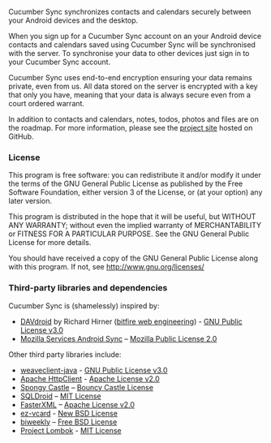 Cucumber Sync synchronizes contacts and calendars securely between your Android devices and the desktop.

When you sign up for a Cucumber Sync account on an your Android device contacts and calendars saved using Cucumber Sync will be synchronised with the server. To synchronise your data to other devices just sign in to your Cucumber Sync account.

Cucumber Sync uses end-to-end encryption ensuring your data remains private, even from us. All data stored on the server is encrypted with a key that only you have, meaning that your data is always secure even from a court ordered warrant.

In addition to contacts and calendars, notes, todos, photos and files are on the roadmap. For more information, please see the [project site](https://github.com/nickel-chrome/CucumberSync) hosted on GitHub.

### License
This program is free software: you can redistribute it and/or modify it under the terms of the GNU General Public License as published by the Free Software Foundation, either version 3 of the License, or (at your option) any later version.

This program is distributed in the hope that it will be useful, but WITHOUT ANY WARRANTY; without even the implied warranty of MERCHANTABILITY or FITNESS FOR A PARTICULAR PURPOSE.  See the GNU General Public License for more details.

You should have received a copy of the GNU General Public License along with this program.  If not, see http://www.gnu.org/licenses/

### Third-party libraries and dependencies
Cucumber Sync is (shamelessly) inspired by:

* [DAVdroid](http://davdroid.bitfire.at?pk_campaign=davdroid-app&amp;pk_kwd=main-activity) by Richard Hirner ([bitfire web engineering](http://www.bitfire.at)) - [GNU Public License v3.0](http://www.gnu.org/licenses/)
* [Mozilla Services Android Sync](https://github.com/mozilla-services/android-sync) – [Mozilla Public License 2.0](http://www.mozilla.org/MPL)

Other third party libraries include:

* [weaveclient-java](https://github.com/nickel-chrome/weaveclient-java) - [GNU Public License v3.0](http://www.gnu.org/licenses/)
* [Apache HttpClient](http://hc.apache.org) - [Apache License v2.0](http://www.apache.org/licenses/)
* [Spongy Castle](http://rtyley.github.io/spongycastle/) – [Bouncy Castle License](http://www.bouncycastle.org/licence.html)
* [SQLDroid](https://github.com/SQLDroid/SQLDroid) – [MIT License](http://www.opensource.org/licenses/mit-license)
* [FasterXML](https://github.com/FasterXML/jackson) – [Apache License v2.0](http://www.apache.org/licenses/)
* [ez-vcard](https://code.google.com/p/ez-vcard/) - [New BSD License](http://opensource.org/licenses/BSD-3-Clause)
* [biweekly](http://sourceforge.net/projects/biweekly/) – [Free BSD License](http://opensource.org/licenses/bsd-license)
* [Project Lombok](http://projectlombok.org/) - [MIT License](http://opensource.org/licenses/mit-license.php)
